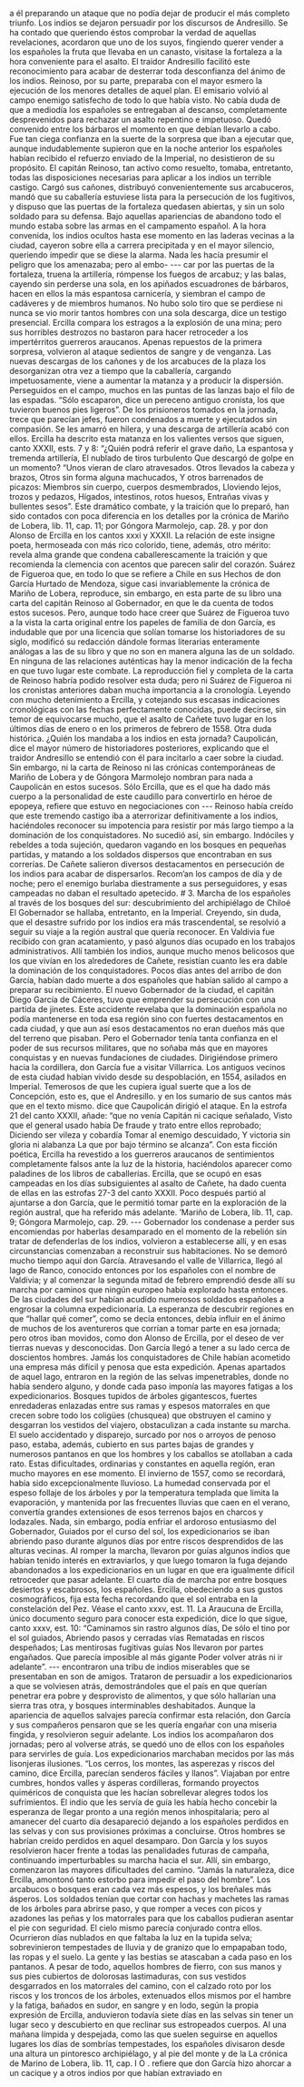 a él preparando un ataque que no podía dejar de producir el más completo triunfo. Los indios se dejaron persuadir por los discursos de Andresillo. Se ha contado que queriendo éstos comprobar la verdad de aquellas revelaciones, acordaron que uno de los suyos, fingiendo querer vender a los españoles la fruta que llevaba en un canasto, visitase la fortaleza a la hora conveniente para el asalto. El traidor Andresillo facilitó este reconocimiento para acabar de desterrar toda desconfianza del ánimo de los indios. Reinoso, por su parte, preparaba con el mayor esmero la ejecución de los menores detalles de aquel plan. El emisario volvió al campo enemigo satisfecho de todo lo que había visto. No cabía duda de que a mediodía los españoles se entregaban al descanso, completamente desprevenidos para rechazar un asalto repentino e impetuoso. Quedó convenido entre los bárbaros el momento en que debían llevarlo a cabo. Fue tan ciega confianza en la suerte de la sorpresa que iban a ejecutar que, aunque indudablemente supieron que en la noche anterior los españoles habían recibido el refuerzo enviado de la Imperial, no desistieron de su propósito. El capitán Reinoso, tan activo como resuelto, tomaba, entretanto, todas las disposiciones necesarias para aplicar a los indios un terrible castigo. Cargó sus cañones, distribuyó convenientemente sus arcabuceros, mandó que su caballería estuviese lista para la persecución de los fugitivos, y dispuso que las puertas de la fortaleza quedasen abiertas, y sin un solo soldado para su defensa. Bajo aquellas apariencias de abandono todo el mundo estaba sobre las armas en el campamento español. A la hora convenida, los indios ocultos hasta ese momento en las laderas vecinas a la ciudad, cayeron sobre ella a carrera precipitada y en el mayor silencio, queriendo impedir que se diese la alarma. Nada les hacía presumir el peligro que los amenazaba; pero al embo- --- car por las puertas de la fortaleza, truena la artillería, rómpense los fuegos de arcabuz; y las balas, cayendo sin perderse una sola, en los apiñados escuadrones de bárbaros, hacen en ellos la más espantosa carnicería, y siembran el campo de cadáveres y de miembros humanos. No hubo solo tiro que se perdiese ni nunca se vio morir tantos hombres con una sola descarga, dice un testigo presencial. Ercilla compara los estragos a la explosión de una mina; pero sus horribles destrozos no bastaron para hacer retroceder a los impertérritos guerreros araucanos. Apenas repuestos de la primera sorpresa, volvieron al ataque sedientos de sangre y de venganza. Las nuevas descargas de los cañones y de los arcabuces de la plaza los desorganizan otra vez a tiempo que la caballería, cargando impetuosamente, viene a aumentar la matanza y a producir la dispersión. Perseguidos en el campo, muchos en las puntas de las lanzas bajo el filo de las espadas. “Sólo escaparon, dice un pereceno antiguo cronista, los que tuvieron buenos pies ligeros”. De los prisioneros tomados en la jornada, trece que parecían jefes, fueron condenados a muerte y ejecutados sin compasión. Se les amarró en hilera, y una descarga de artillería acabó con ellos. Ercilla ha descrito esta matanza en los valientes versos que siguen, canto XXXII, ests. 7 y 8: “¿Quién podrá referir el grave daño, La espantosa y tremenda artillería, El nublado de tiros turbulento Que descargó de golpe en un momento? “Unos vieran de claro atravesados. Otros llevados la cabeza y brazos, Otros sin forma alguna machucados, Y otros barrenados de picazos: Miembros sin cuerpo, cuerpos desmembrados, Lloviendo lejos, trozos y pedazos, Hígados, intestinos, rotos huesos, Entrañas vivas y bullentes sesos”. Este dramático combate, y la traición que lo preparó, han sido contados con poca diferencia en los detalles por la crónica de Mariño de Lobera, lib. 11, cap. 11; por Góngora Marmolejo, cap. 28. y por don Alonso de Ercilla en los cantos xxxi y XXXII. La relación de este insigne poeta, hermoseada con más rico colorido, tiene, además, otro mérito: revela alma grande que condena caballerescamente la traición y que recomienda la clemencia con acentos que parecen salir del corazón. Suárez de Figueroa que, en todo lo que se refiere a Chile en sus Hechos de don García Hurtado de Mendoza, sigue casi invariablemente la crónica de Mariño de Lobera, reproduce, sin embargo, en esta parte de su libro una carta del capitán Reinoso al Gobernador, en que le da cuenta de todos estos sucesos. Pero, aunque todo hace creer que Suárez de Figueroa tuvo a la vista la carta original entre los papeles de familia de don García, es indudable que por una licencia que solían tomarse los historiadores de su siglo, modificó su redacción dándole formas literarias enteramente análogas a las de su libro y que no son en manera alguna las de un soldado. En ninguna de las relaciones auténticas hay la menor indicación de la fecha en que tuvo lugar este combate. La reproducción fiel y completa de la carta de Reinoso habría podido resolver esta duda; pero ni Suárez de Figueroa ni los cronistas anteriores daban mucha importancia a la cronología. Leyendo con mucho detenimiento a Ercilla, y cotejando sus escasas indicaciones cronológicas con las fechas perfectamente conocidas, puede decirse, sin temor de equivocarse mucho, que el asalto de Cañete tuvo lugar en los últimos días de enero o en los primeros de febrero de 1558. Otra duda histórica. ¿Quién los mandaba a los indios en esta jornada? Caupolicán, dice el mayor número de historiadores posteriores, explicando que el traidor Andresillo se entendió con él para incitarlo a caer sobre la ciudad. Sin embargo, ni la carta de Reinoso ni las crónicas contemporáneas de Mariño de Lobera y de Góngora Marmolejo nombran para nada a Caupolicán en estos sucesos. Sólo Ercilla, que es el que ha dado más cuerpo a la personalidad de este caudillo para convertirlo en héroe de epopeya, refiere que estuvo en negociaciones con --- Reinoso había creído que este tremendo castigo iba a aterrorizar definitivamente a los indios, haciéndoles reconocer su impotencia para resistir por más largo tiempo a la dominación de los conquistadores. No sucedió así, sin embargo. Indóciles y rebeldes a toda sujeción, quedaron vagando en los bosques en pequeñas partidas, y matando a los soldados dispersos que encontraban en sus correrías. De Cañete salieron diversos destacamentos en persecución de los indios para acabar de dispersarlos. Recom’an los campos de día y de noche; pero el enemigo burlaba diestramente a sus perseguidores, y esas campeadas no daban el resultado apetecido. # 3. Marcha de los españoles al través de los bosques del sur: descubrimiento del archipiélago de Chiloé El Gobernador se hallaba, entretanto, en la Imperial. Creyendo, sin duda, que el desastre sufrido por los indios era más trascendental, se resolvió a seguir su viaje a la región austral que quería reconocer. En Valdivia fue recibido con gran acatamiento, y pasó algunos días ocupado en los trabajos administrativos. Allí también los indios, aunque mucho menos belicosos que los que vivían en los alrededores de Cañete, resistían cuanto les era dable la dominación de los conquistadores. Pocos días antes del arribo de don García, habían dado muerte a dos españoles que habían salido al campo a preparar su recibimiento. El nuevo Gobernador de la ciudad, el capitán Diego García de Cáceres, tuvo que emprender su persecución con una partida de jinetes. Este accidente revelaba que la dominación española no podía mantenerse en toda esa región sino con fuertes destacamentos en cada ciudad, y que aun así esos destacamentos no eran dueños más que del terreno que pisaban. Pero el Gobernador tenía tanta confianza en el poder de sus recursos militares, que no soñaba más que en mayores conquistas y en nuevas fundaciones de ciudades. Dirigiéndose primero hacia la cordillera, don García fue a visitar Villarrica. Los antiguos vecinos de esta ciudad habían vivido desde su despoblación, en 1554, asilados en Imperial. Temerosos de que les cupiera igual suerte que a los de Concepción, esto es, que el Andresillo. y en los sumario de sus cantos más que en el texto mismo. dice que Caupolicán dirigió el ataque. En la estrofa 21 del canto XXXII, añade: “que no venía Capitán ni cacique señalado, Visto que el general usado había De fraude y trato entre ellos reprobado; Diciendo ser vileza y cobardía Tomar al enemigo descuidado, Y victoria sin gloria ni alabanza La que por bajo término se alcanza”. Con esta ficción poética, Ercilla ha revestido a los guerreros araucanos de sentimientos completamente falsos ante la luz de la historia, haciéndolos aparecer como paladines de los libros de caballerías. Ercilla, que se ocupó en esas campeadas en los días subsiguientes al asalto de Cañete, ha dado cuenta de ellas en las estrofas 27-3 del canto XXXII. Poco después partió al ajuntarse a don García, que le permitió tomar parte en la exploración de la región austral, que ha referido más adelante. ’Mariño de Lobera, lib. 11, cap. 9; Góngora Marmolejo, cap. 29. --- Gobernador los condenase a perder sus encomiendas por haberlas desamparado en el momento de la rebelión sin tratar de defenderlas de los indios, volvieron a establecerse allí, y en esas circunstancias comenzaban a reconstruir sus habitaciones. No se demoró mucho tiempo aquí don García. Atravesando el valle de Villarrica, llegó al lago de Ranco, conocido entonces por los españoles con el nombre de Valdivia; y al comenzar la segunda mitad de febrero emprendió desde allí su marcha por caminos que ningún europeo había explorado hasta entonces. De las ciudades del sur habían acudido numerosos soldados españoles a engrosar la columna expedicionaria. La esperanza de descubrir regiones en que “hallar qué comer”, como se decía entonces, debía influir en el ánimo de muchos de los aventureros que corrían a tomar parte en esa jornada; pero otros iban movidos, como don Alonso de Ercilla, por el deseo de ver tierras nuevas y desconocidas. Don García llegó a tener a su lado cerca de doscientos hombres. Jamás los conquistadores de Chile habían acometido una empresa más difícil y penosa que esta expedición. Apenas apartados de aquel lago, entraron en la región de las selvas impenetrables, donde no había sendero alguno, y donde cada paso imponía las mayores fatigas a los expedicionarios. Bosques tupidos de árboles gigantescos, fuertes enredaderas enlazadas entre sus ramas y espesos matorrales en que crecen sobre todo los coligües (chusquea) que obstruyen el camino y desgarran los vestidos del viajero, obstaculizan a cada instante su marcha. El suelo accidentado y disparejo, surcado por nos o arroyos de penoso paso, estaba, además, cubierto en sus partes bajas de grandes y numerosos pantanos en que los hombres y los caballos se atollaban a cada rato. Estas dificultades, ordinarias y constantes en aquella región, eran mucho mayores en ese momento. El invierno de 1557, como se recordará, había sido excepcionalmente lluvioso. La humedad conservada por el espeso follaje de los árboles y por la temperatura templada que limita la evaporación, y mantenida por las frecuentes lluvias que caen en el verano, convertía grandes extensiones de esos terrenos bajos en charcos y lodazales. Nada, sin embargo, podía enfriar el ardoroso entusiasmo del Gobernador, Guiados por el curso del sol, los expedicionarios se iban abriendo paso durante algunos días por entre riscos desprendidos de las alturas vecinas. Al romper la marcha, llevaron por guías algunos indios que habían tenido interés en extraviarlos, y que luego tomaron la fuga dejando abandonados a los expedicionarios en un lugar en que era igualmente difícil retroceder que pasar adelante. El cuarto día de marcha por entre bosques desiertos y escabrosos, los españoles. Ercilla, obedeciendo a sus gustos cosmográficos, fija esta fecha recordando que el sol entraba en la constelación del Pez. Véase el canto xxxv, est. 11. La Araucuna de Ercilla, único documento seguro para conocer esta expedición, dice lo que sigue, canto xxxv, est. 10: “Caminamos sin rastro algunos días, De sólo el tino por el sol guiados, Abriendo pasos y cerradas vías Rematadas en riscos despeñados; Las mentirosas fugitivas guías Nos llevaron por partes engañados. Que parecía imposible al más gigante Poder volver atrás ni ir adelante”. --- encontraron una tribu de indios miserables que se presentaban en son de amigos. Trataron de persuadir a los expedicionarios a que se volviesen atrás, demostrándoles que el país en que querían penetrar era pobre y desprovisto de alimentos, y que sólo hallarían una sierra tras otra, y bosques interminables deshabitados. Aunque la apariencia de aquellos salvajes parecía confirmar esta relación, don García y sus compañeros pensaron que se les quería engañar con una miseria fingida, y resolvieron seguir adelante. Los indios los acompañaron dos jornadas; pero al volverse atrás, se quedó uno de ellos con los españoles para servirles de guía. Los expedicionarios marchaban mecidos por las más lisonjeras ilusiones. “Los cerros, los montes, las asperezas y riscos del camino, dice Ercilla, parecían senderos fáciles y llanos”. Viajaban por entre cumbres, hondos valles y ásperas cordilleras, formando proyectos quiméricos de conquista que les hacían sobrellevar alegres todos los sufrimientos. El indio que les servía de guía les había hecho concebir la esperanza de llegar pronto a una región menos inhospitalaria; pero al amanecer del cuarto día desapareció dejando a los españoles perdidos en las selvas y con sus provisiones próximas a concluirse. Otros hombres se habrían creído perdidos en aquel desamparo. Don García y los suyos resolvieron hacer frente a todas las penalidades futuras de campaña, continuando imperturbables su marcha hacia el sur. Allí, sin embargo, comenzaron las mayores dificultades del camino. “Jamás la naturaleza, dice Ercilla, amontonó tanto estorbo para impedir el paso del hombre”. Los arcabucos o bosques eran cada vez más espesos, y los breñales más ásperos. Los soldados tenían que cortar con hachas y machetes las ramas de los árboles para abrirse paso, y que romper a veces con picos y azadones las peñas y los matorrales para que los caballos pudieran asentar el pie con seguridad. El cielo mismo parecía conjurado contra ellos. Ocurrieron días nublados en que faltaba la luz en la tupida selva; sobrevinieron tempestades de lluvia y de granizo que lo empapaban todo, las ropas y el suelo. La gente y las bestias se atascaban a cada paso en los pantanos. A pesar de todo, aquellos hombres de fierro, con sus manos y sus pies cubiertos de dolorosas lastimaduras, con sus vestidos desgarrados en los matorrales del camino, con el calzado roto por los riscos y los troncos de los árboles, extenuados ellos mismos por el hambre y la fatiga, bañados en sudor, en sangre y en lodo, según la propia expresión de Ercilla, anduvieron todavía siete días en las selvas sin tener un lugar seco y descubierto en que reclinar sus estropeados cuerpos. AI una mañana límpida y despejada, como las que suelen seguirse en aquellos lugares los días de sombrías tempestades, los españoles divisaron desde una altura un pintoresco archipiélago, y al pie del monte y de la La crónica de Marino de Lobera, lib. 11, cap. I O . refiere que don García hizo ahorcar a un cacique y a otros indios por que habían extraviado en
